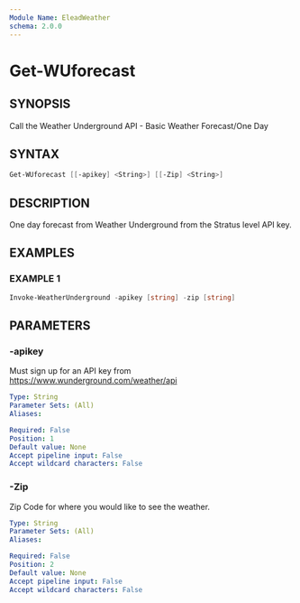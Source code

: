 ```yaml
---
Module Name: EleadWeather
schema: 2.0.0
---
```


# Get-WUforecast

## SYNOPSIS
Call the Weather Underground API - Basic Weather Forecast/One Day

## SYNTAX

```powershell
Get-WUforecast [[-apikey] <String>] [[-Zip] <String>]
```

## DESCRIPTION
One day forecast from Weather Underground from the Stratus level API key.

## EXAMPLES

### EXAMPLE 1
```powershell
Invoke-WeatherUnderground -apikey [string] -zip [string]
```

## PARAMETERS

### -apikey
Must sign up for an API key from https://www.wunderground.com/weather/api

```yaml
Type: String
Parameter Sets: (All)
Aliases:

Required: False
Position: 1
Default value: None
Accept pipeline input: False
Accept wildcard characters: False
```

### -Zip
Zip Code for where you would like to see the weather.

```yaml
Type: String
Parameter Sets: (All)
Aliases:

Required: False
Position: 2
Default value: None
Accept pipeline input: False
Accept wildcard characters: False
```
